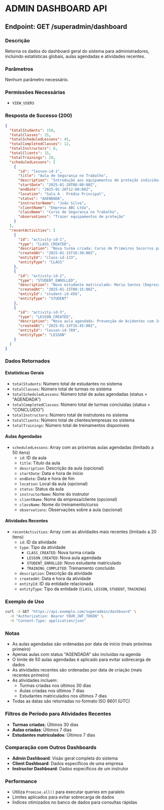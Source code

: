 # ADMIN DASHBOARD API

## Endpoint: GET /superadmin/dashboard

### Descrição
Retorna os dados do dashboard geral do sistema para administradores, incluindo estatísticas globais, aulas agendadas e atividades recentes.

### Parâmetros
Nenhum parâmetro necessário.

### Permissões Necessárias
- `VIEW_USERS`

### Resposta de Sucesso (200)

```json
{
  "totalStudents": 150,
  "totalClasses": 25,
  "totalScheduledLessons": 45,
  "totalCompletedClasses": 12,
  "totalInstructors": 8,
  "totalClients": 15,
  "totalTrainings": 20,
  "scheduledLessons": [
    {
      "id": "lesson-id-1",
      "title": "Aula de Segurança no Trabalho",
      "description": "Introdução aos equipamentos de proteção individual",
      "startDate": "2025-01-20T08:00:00Z",
      "endDate": "2025-01-20T12:00:00Z",
      "location": "Sala A - Prédio Principal",
      "status": "AGENDADA",
      "instructorName": "João Silva",
      "clientName": "Empresa ABC Ltda",
      "className": "Curso de Segurança no Trabalho",
      "observations": "Trazer equipamentos de proteção"
    }
  ],
  "recentActivities": [
    {
      "id": "activity-id-1",
      "type": "CLASS_CREATED",
      "description": "Nova turma criada: Curso de Primeiros Socorros para Empresa XYZ S/A",
      "createdAt": "2025-01-15T10:30:00Z",
      "entityId": "class-id-123",
      "entityType": "CLASS"
    },
    {
      "id": "activity-id-2",
      "type": "STUDENT_ENROLLED",
      "description": "Novo estudante matriculado: Maria Santos (Empresa ABC Ltda)",
      "createdAt": "2025-01-15T09:15:00Z",
      "entityId": "student-id-456",
      "entityType": "STUDENT"
    },
    {
      "id": "activity-id-3",
      "type": "LESSON_CREATED",
      "description": "Nova aula agendada: Prevenção de Acidentes com João Silva",
      "createdAt": "2025-01-14T16:45:00Z",
      "entityId": "lesson-id-789",
      "entityType": "LESSON"
    }
  ]
}
```

### Dados Retornados

#### Estatísticas Gerais
- `totalStudents`: Número total de estudantes no sistema
- `totalClasses`: Número total de turmas no sistema
- `totalScheduledLessons`: Número total de aulas agendadas (status = "AGENDADA")
- `totalCompletedClasses`: Número total de turmas concluídas (status = "CONCLUIDO")
- `totalInstructors`: Número total de instrutores no sistema
- `totalClients`: Número total de clientes/empresas no sistema
- `totalTrainings`: Número total de treinamentos disponíveis

#### Aulas Agendadas
- `scheduledLessons`: Array com as próximas aulas agendadas (limitado a 50 itens)
  - `id`: ID da aula
  - `title`: Título da aula
  - `description`: Descrição da aula (opcional)
  - `startDate`: Data e hora de início
  - `endDate`: Data e hora de fim
  - `location`: Local da aula (opcional)
  - `status`: Status da aula
  - `instructorName`: Nome do instrutor
  - `clientName`: Nome da empresa/cliente (opcional)
  - `className`: Nome do treinamento/curso
  - `observations`: Observações sobre a aula (opcional)

#### Atividades Recentes
- `recentActivities`: Array com as atividades mais recentes (limitado a 20 itens)
  - `id`: ID da atividade
  - `type`: Tipo da atividade
    - `CLASS_CREATED`: Nova turma criada
    - `LESSON_CREATED`: Nova aula agendada
    - `STUDENT_ENROLLED`: Novo estudante matriculado
    - `TRAINING_COMPLETED`: Treinamento concluído
  - `description`: Descrição da atividade
  - `createdAt`: Data e hora da atividade
  - `entityId`: ID da entidade relacionada
  - `entityType`: Tipo da entidade (`CLASS`, `LESSON`, `STUDENT`, `TRAINING`)

### Exemplo de Uso

```bash
curl -X GET "https://api.exemplo.com/superadmin/dashboard" \
  -H "Authorization: Bearer YOUR_JWT_TOKEN" \
  -H "Content-Type: application/json"
```

### Notas
- As aulas agendadas são ordenadas por data de início (mais próximas primeiro)
- Apenas aulas com status "AGENDADA" são incluídas na agenda
- O limite de 50 aulas agendadas é aplicado para evitar sobrecarga de dados
- As atividades recentes são ordenadas por data de criação (mais recentes primeiro)
- As atividades incluem:
  - Turmas criadas nos últimos 30 dias
  - Aulas criadas nos últimos 7 dias
  - Estudantes matriculados nos últimos 7 dias
- Todas as datas são retornadas no formato ISO 8601 (UTC)

### Filtros de Período para Atividades Recentes
- **Turmas criadas**: Últimos 30 dias
- **Aulas criadas**: Últimos 7 dias
- **Estudantes matriculados**: Últimos 7 dias

### Comparação com Outros Dashboards
- **Admin Dashboard**: Visão geral completa do sistema
- **Client Dashboard**: Dados específicos de uma empresa
- **Instructor Dashboard**: Dados específicos de um instrutor

### Performance
- Utiliza `Promise.all()` para executar queries em paralelo
- Limites aplicados para evitar sobrecarga de dados
- Índices otimizados no banco de dados para consultas rápidas
